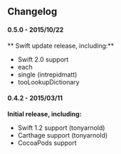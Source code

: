 ## Changelog

#### 0.5.0 - 2015/10/22
** Swift update release, including:**

- Swift 2.0 support
- each
- single (intrepidmatt)
- tooLookupDictionary

#### 0.4.2 - 2015/03/11
**Initial release, including:**

- Swift 1.2 support (tonyarnold)
- Carthage support (tonyarnold)
- CocoaPods support
